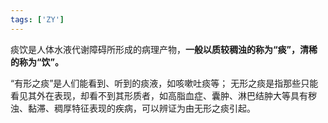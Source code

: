 ```yaml
---
tags: ['ZY']
---
```



痰饮是人体水液代谢障碍所形成的病理产物，**一般以质较稠浊的称为“痰”，清稀的称为“饮”。**

“有形之痰”是人们能看到、听到的痰液，如咳嗽吐痰等；
无形之痰是指那些只能看见其外在表现，却看不到其形质者，如高脂血症、囊肿、淋巴结肿大等具有秽浊、黏滞、稠厚特征表现的疾病，可以辨证为由无形之痰引起。